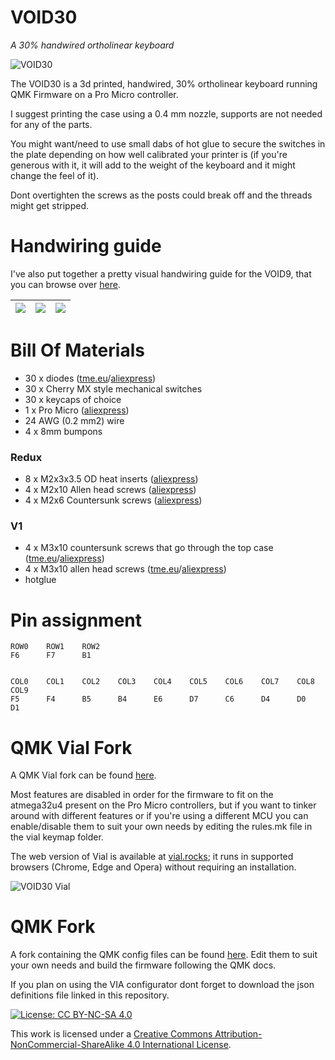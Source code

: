 # VOID30
*A 30% handwired ortholinear keyboard*

![VOID30](https://i.imgur.com/6EY6A57.jpg)

The VOID30 is a 3d printed, handwired, 30% ortholinear keyboard running QMK Firmware on a Pro Micro controller.

I suggest printing the case using a 0.4 mm nozzle, supports are not needed for any of the parts.

You might want/need to use small dabs of hot glue to secure the switches in the plate depending on how well calibrated your printer is (if you're generous with it, it will add to the weight of the keyboard and it might change the feel of it).

Dont overtighten the screws as the posts could break off and the threads might get stripped.

# Handwiring guide

I've also put together a pretty visual handwiring guide for the VOID9, that you can browse over [here](https://victorlucachi.ro/journal/void9-wiring-guide/).

| ![](https://i.imgur.com/01WknB5.jpg) 	| ![](https://i.imgur.com/GMMczAH.jpg) 	| ![](https://i.imgur.com/5NyUoJY.jpg) 	|
|---------------------------------------|---------------------------------------|---------------------------------------|

# Bill Of Materials

* 30 x diodes ([tme.eu](https://www.tme.eu/ro/en/details/1n4148-dio/tht-universal-diodes/diotec-semiconductor/1n4148/)/[aliexpress](https://www.aliexpress.com/item/32729204179.html))
* 30 x Cherry MX style mechanical switches
* 30 x keycaps of choice
* 1 x Pro Micro ([aliexpress](https://www.aliexpress.com/item/32902569443.html))
* 24 AWG (0.2 mm2) wire
* 4 x 8mm bumpons

### Redux
* 8 x M2x3x3.5 OD heat inserts ([aliexpress](https://www.aliexpress.com/item/4000585933306.html?spm=a2g0o.order_list.order_list_main.33.21ef1802vdSNrS))
* 4 x M2x10 Allen head screws ([aliexpress](https://www.aliexpress.com/item/32966941844.html?spm=a2g0o.order_detail.order_detail_item.9.722ff19cyjrixq))
* 4 x M2x6 Countersunk screws ([aliexpress](https://www.aliexpress.com/item/32968097507.html?spm=a2g0o.order_list.order_list_main.32.21ef1802vdSNrS))

### V1
* 4 x M3x10 countersunk screws that go through the top case ([tme.eu](https://www.tme.eu/ro/en/details/b3x10_bn661/bolts/bossard/1250752/)/[aliexpress](https://www.aliexpress.com/item/32968097507.html))
* 4 x M3x10 allen head screws ([tme.eu](https://www.tme.eu/ro/en/details/m3x10_d912-a2/bolts/kraftberg/)/[aliexpress](https://www.aliexpress.com/item/32966941844.html))
* hotglue

# Pin assignment

    ROW0    ROW1    ROW2
    F6      F7      B1
    
    
    COL0    COL1    COL2    COL3    COL4    COL5    COL6    COL7    COL8    COL9
    F5      F4      B5      B4      E6      D7      C6      D4      D0      D1

# QMK Vial Fork

A QMK Vial fork can be found [here](https://github.com/victorlucachi/vial-qmk/tree/dev_void/keyboards/handwired/void30).

Most features are disabled in order for the firmware to fit on the atmega32u4 present on the Pro Micro controllers, but if you want to tinker around with different features or if you're using a different MCU you can enable/disable them to suit your own needs by editing the rules.mk file in the vial keymap folder.

The web version of Vial is available at [vial.rocks](https://vial.rocks/); it runs in supported browsers (Chrome, Edge and Opera) without requiring an installation.

![VOID30 Vial](https://user-images.githubusercontent.com/2669084/198690678-1ba5441c-e6e7-4980-8934-ea4e442520db.png)

# QMK Fork

A fork containing the QMK config files can be found [here](https://github.com/victorlucachi/qmk_firmware/tree/dev_void/keyboards/handwired/void30). Edit them to suit your own needs and build the firmware following the QMK docs.

If you plan on using the VIA configurator dont forget to download the json definitions file linked in this repository.

[![License: CC BY-NC-SA 4.0](https://img.shields.io/badge/License-CC%20BY--NC--SA%204.0-blue)](https://creativecommons.org/licenses/by-nc-sa/4.0/)

This work is licensed under a [Creative Commons Attribution-NonCommercial-ShareAlike 4.0 International License](https://creativecommons.org/licenses/by-nc-sa/4.0/).
